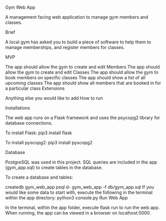 Gym Web App

A management facing web application to manage gym members and classes. 

Brief

A local gym has asked you to build a piece of software to help them to manage memberships, and register members for classes.

MVP

The app should allow the gym to create and edit Members
The app should allow the gym to create and edit Classes
The app should allow the gym to book members on specific classes
The app should show a list of all upcoming classes
The app should show all members that are booked in for a particular class
Extensions

Anything else you would like to add
How to run

Installations

The web app runs on a Flask framework and uses the psycopg2 library for database connections.

To install Flask: pip3 install flask

To install pyscopg2: pip3 install pyscopg2

Database

PostgreSQL was used in this project. SQL queries are included in the app (gym_app.sql) to create tables in the database.

To create a database and tables:

createdb gym_web_app
psql d- gym_web_app -f db/gym_app.sql
If you would like some data to start with, execute the following in the terminal within the app directory: python3 console.py
Run Web App

In the terminal, within the app folder, execute flask run to run the web app. When running, the app can be viewed in a browser on localhost:5000.